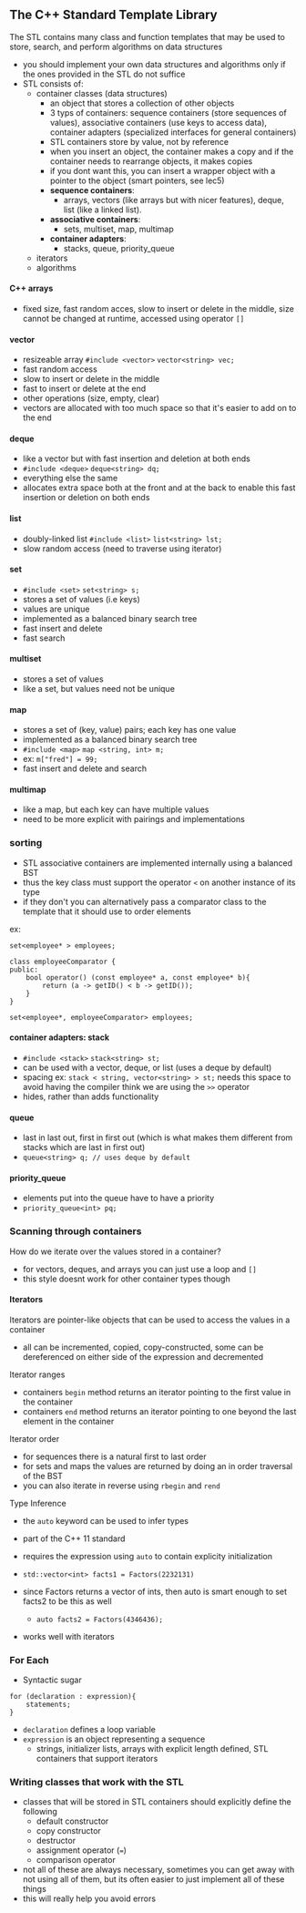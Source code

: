 ## The C++ Standard Template Library

The STL contains many class and function templates that may be used to store, search, and perform algorithms on data structures
- you should implement your own data structures and algorithms only if the ones provided in the STL do not suffice
- STL consists of:
    - container classes (data structures)
        - an object that stores a collection of other objects
        - 3 typs of containers: sequence containers (store sequences of values), associative containers (use keys to access data), container adapters (specialized interfaces for general containers)
        - STL containers store by value, not by reference
        - when you insert an object, the container makes a copy and if the container needs to rearrange objects, it makes copies
        - if you dont want this, you can insert a wrapper object with a pointer to the object (smart pointers, see lec5)
        - **sequence containers**:
            - arrays, vectors (like arrays but with nicer features), deque, list (like a linked list).
        - **associative containers**:
            - sets, multiset, map, multimap
        - **container adapters**:
            - stacks, queue, priority_queue
    - iterators
    - algorithms

#### C++ arrays

- fixed size, fast random acces, slow to insert or delete in the middle, size cannot be changed at runtime, accessed using operator `[]`

#### vector

- resizeable array `#include <vector>` `vector<string> vec;`
- fast random access
- slow to insert or delete in the middle
- fast to insert or delete at the end
- other operations (size, empty, clear)
- vectors are allocated with too much space so that it's easier to add on to the end

#### deque

- like a vector but with fast insertion and deletion at both ends
- `#include <deque>` `deque<string> dq;`
- everything else the same
- allocates extra space both at the front and at the back to enable this fast insertion or deletion on both ends

#### list

- doubly-linked list `#include <list>` `list<string> lst;`
- slow random access (need to traverse using iterator)

#### set

- `#include <set>` `set<string> s;`
- stores a set of values (i.e keys)
- values are unique
- implemented as a balanced binary search tree
- fast insert and delete
- fast search

#### multiset

- stores a set of values
- like a set, but values need not be unique

#### map

- stores a set of (key, value) pairs; each key has one value
- implemented as a balanced binary search tree
- `#include <map>` `map <string, int> m;`
- ex: `m["fred"] = 99;`
- fast insert and delete and search

#### multimap

- like a map, but each key can have multiple values
- need to be more explicit with pairings and implementations

### sorting

- STL associative containers are implemented internally using a balanced BST
- thus the key class must support the operator `<` on another instance of its type
- if they don't you can alternatively pass a comparator class to the template that it should use to order elements

ex:
```
set<employee* > employees;

class employeeComparator {
public:
    bool operator() (const employee* a, const employee* b){
        return (a -> getID() < b -> getID());
    }
}

set<employee*, employeeComparator> employees;
```

#### container adapters: stack

- `#include <stack>` `stack<string> st;`
- can be used with a vector, deque, or list (uses a deque by default)
- spacing ex: `stack < string, vector<string> > st;` needs this space to avoid having the compiler think we are using the `>>` operator
- hides, rather than adds functionality

#### queue

- last in last out, first in first out (which is what makes them different from stacks which are last in first out)
- `queue<string> q; // uses deque by default`

#### priority_queue

- elements put into the queue have to have a priority
- `priority_queue<int> pq;`

### Scanning through containers

How do we iterate over the values stored in a container?
- for vectors, deques, and arrays you can just use a loop and `[]`
- this style doesnt work for other container types though

#### Iterators

Iterators are pointer-like objects that can be used to access the values in a container
- all can be incremented, copied, copy-constructed, some can be dereferenced on either side of the expression and decremented

Iterator ranges
- containers `begin` method returns an iterator pointing to the first value in the container
- containers `end` method returns an iterator pointing to one beyond the last element in the container

Iterator order
- for sequences there is a natural first to last order
- for sets and maps the values are returned by doing an in order traversal of the BST
- you can also iterate in reverse using `rbegin` and `rend`

Type Inference
- the `auto` keyword can be used to infer types
- part of the C++ 11 standard
- requires the expression using `auto` to contain explicity initialization

- `std::vector<int> facts1 = Factors(2232131)`
- since Factors returns a vector of ints, then auto is smart enough to set facts2 to be this as well
    - `auto facts2 = Factors(4346436);`
- works well with iterators

### For Each

- Syntactic sugar

```
for (declaration : expression){
    statements;
}
```

- `declaration` defines a loop variable
- `expression` is an object representing a sequence
    - strings, initializer lists, arrays with explicit length defined, STL containers that support iterators

### Writing classes that work with the STL

- classes that will be stored in STL containers should explicitly define the following
    - default constructor
    - copy constructor
    - destructor
    - assignment operator (`=`)
    - comparison operator
- not all of these are always necessary, sometimes you can get away with not using all of them, but its often easier to just implement all of these things
- this will really help you avoid errors


















